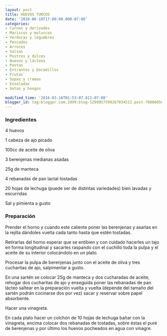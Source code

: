 ```yaml
---
layout: post
title: HUEVOS TURCOS
date: '2010-06-19T17:00:00.000-07:00'
categories:
- Carnes y derivados
- Mariscos y moluscos
- Verduras y legumbres
- Pescados
- Arroces
- Salsas
- Postres y dulces
- Huevos y lácteos
- Pastas
- Entrantes y bocadillos
- Frutas
- Sopas y cremas
- Ensaladas
- Setas y hongos
 
modified_time: '2016-03-16T01:53:07.811-07:00'
blogger_id: tag:blogger.com,1999:blog-5299957599287034512.post-7608605809669440311
---
```


<h3>Ingredientes</h3>

4 huevos

1 cabeza de ajo picado

100cc de aceite de oliva

3 berenjenas medianas asadas

25g de manteca

4 rebanadas de pan lactal tostadas

20 hojas de lechuga (puede ser de distintas variedades) bien lavadas y escurridas

Sal y pimienta a gusto

<h3>Preparación</h3>

Prender el horno y cuando este caliente poner las berenjenas y asarlas en la rejilla dándoles vuelta cada tanto hasta que estén tostadas.

Retirarlas del horno esperar que se entibien y con cuidado hacerles un tajo en forma longitudinal y sacarles raspando con el cuchillo toda la pulpa y el aceite de su interior colocándolo en un plato.

Procesar la pulpa de berenjenas junto con el aceite de oliva y tres cucharitas de ajo, salpimentar a gusto.

En una sartén se colocar 25g de manteca y dos cucharadas de aceite, rehogar dos cucharitas de ajo y enseguida poner las rebanadas de pan lácteo saltear en la preparación vuelta y vuelta (depende del tamaño del sartén podrán cocinarse dos por vez) sacar y reservar sobre papel absorbente.

Hacer una vinagreta.

En cada plato hacer un colchón de 10 hojas de lechuga bañar con la vinagreta, encima colocar dos rebanadas de tostadas, sobre éstas el puré de berenjenas y por último los huevos pocheados en agua con vinagre.

